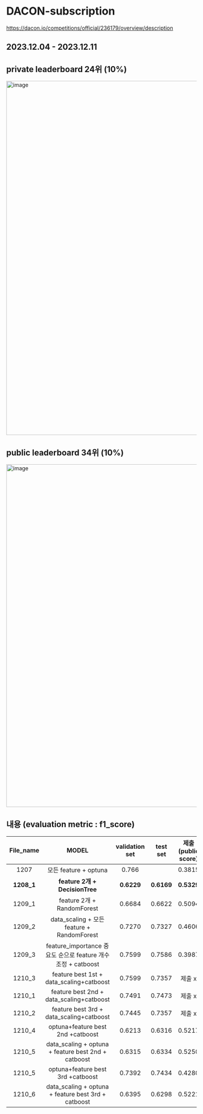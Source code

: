 # DACON-subscription
https://dacon.io/competitions/official/236179/overview/description

## 2023.12.04 - 2023.12.11


## private leaderboard 24위 (10%)
<img width="934" alt="image" src="https://github.com/kelly062001/DACON-subscription/assets/121388824/7b63eaa2-55ae-481d-a91d-5d806f822761">


## public leaderboard 34위 (10%)
<img width="904" alt="image" src="https://github.com/kelly062001/DACON-subscription/assets/121388824/7c214b3a-f727-45df-88b8-a603c7b77c0a">


## 내용 (evaluation metric : f1_score)

|File_name|MODEL |validation set|test set|제출(public score)
|:---:|:------:|:--------------:|:--------:|:-----------------:|
|1207|모든 feature + optuna |0.766||0.3815|
|**1208_1**|**feature 2개 + DecisionTree**|**0.6229**|**0.6169**|**0.5329**|
|1209_1|feature 2개 + RandomForest |0.6684|0.6622|0.5094|
|1209_2|data_scaling + 모든 feature + RandomForest|0.7270|0.7327|0.4606|
|1209_3|feature_importance 중요도 순으로 feature 개수 조정 + catboost|0.7599|0.7586|0.3987|
|1210_3|feature best 1st + data_scaling+catboost|0.7599|0.7357|제출 x|
|1210_1|feature best 2nd + data_scaling+catboost|0.7491|0.7473|제출 x|
|1210_2|feature best 3rd + data_scaling+catboost|0.7445|0.7357|제출 x|
|1210_4|optuna+feature best 2nd +catboost|0.6213|0.6316|0.5217|
|1210_5|data_scaling + optuna + feature best 2nd + catboost|0.6315|0.6334|0.5250|
|1210_5|optuna+feature best 3rd +catboost|0.7392|0.7434|0.4280|
|1210_6|data_scaling + optuna + feature best 3rd + catboost|0.6395|0.6298|0.5221|



